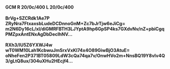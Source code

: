 #### GCM R 20/0c/400 L 20/0c/400
**BrVg+SZCRdk1Ae7P**<br/>**ZRyNra7FtxaxsbLudeDCDnnoGnM+Zc7bJrTjw6eJiCg=**<br/>**m2N6Dy16cL/xl/diGMRFBTH3LJYptA9hp6GpSP4ks7GXdvNv/nZ+pbiCgqPMZpxAntENxAgDbDeclhNV...**<br/><br/>
**RXh3/IU5Z6YXWJ4w**<br/>**wT0WM10Lah1KcbwuJmSrxVxKl74x4O89GiwBjO3AtuE=**<br/>**oNheFen2P371BT05809LdW3cQa74qa7v/OnwHVo2m+NnsBQ19Y8vIv4Q3/gLtQ8ux/304uXHu2HEcjf4...**